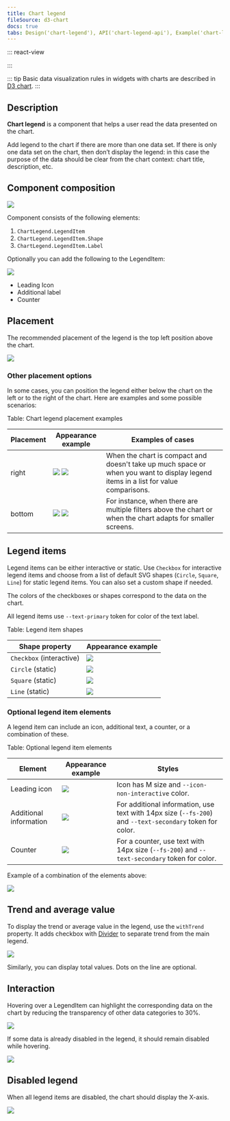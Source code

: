 ```yaml
---
title: Chart legend
fileSource: d3-chart
docs: true
tabs: Design('chart-legend'), API('chart-legend-api'), Example('chart-legend-code'), Changelog('d3-chart-changelog')
---
```


::: react-view

<script lang="tsx">
import React from 'react';
import PlaygroundGeneration from '@components/PlaygroundGeneration';
import { ChartLegend as ChartL, LegendItem, LegendFlexProps } from '@semcore/d3-chart';
import DesktopIcon from '@semcore/ui/icon/Desktop/m';
import { Intergalactic } from '@semcore/core';
import { IconProps } from '@semcore/icon';

const Preview = (preview) => {
    const { select, radio, text, bool } = preview('ChartLegend');

    const direction = radio({
        key: 'direction',
        defaultValue: 'row',
        label: 'Direction',
        options: ['row', 'column'],
    });
    
    const size = radio({
        key: 'size',
        defaultValue: 'm',
        label: 'Size',
        options: ['m', 'l'],
    });
    
    const shape = select({
        key: 'shape',
        defaultValue: 'Checkbox',
        label: 'Shape',
        options: ['Checkbox', 'Line', 'Circle', 'Square'],
    });
    
    const withIcon = bool({
        key: 'withIcon',
        defaultValue: false,
        label: 'With icon',
    });
    
    const additionLabel = text({
        key: 'additionLabel',
        defaultValue: '',
        label: 'Addition Label',
    });
    
    const count = text({
        key: 'count',
        defaultValue: '',
        label: 'Count',
    });
    
    const withTrend = bool({
        key: 'withTrend',
        defaultValue: false,
        label: 'With trend',
    });
    
    return (
        <ChartLegend
            withTrend={withTrend || undefined}
            direction={direction}
            shape={shape}
            size={size}
            additionLabel={additionLabel}
            count={count}
            withIcon={withIcon}
        />
    );
};

const data = [...Array(5).keys()].map((d, i) => ({
    x: i,
    Line1: Math.random() * 10,
    Line2: Math.random() * 10,
    Line3: Math.random() * 10,
    Line4: Math.random() * 10,
    Line5: Math.random() * 10,
}));

type ChartLProps = Omit<LegendFlexProps, 'items'> & {
    additionLabel?: string;
    count?: number;
    withIcon?: boolean;
};

const ChartLegend = (props: ChartLProps) => {
    const { withTrend, direction, shape, size, additionLabel, count, withIcon } = props;
    
    const [lines, setLines] = React.useState<LegendItem[]>(
        Object.keys(data[0])
            .filter((name) => name !== 'x')
            .map((item, index) => {
                return {
                    id: item,
                    label: item,
                    checked: true,
                    color: `chart-palette-order-${index + 1}`,
                };
            }),
    );
    
    React.useEffect(() => {
        setLines(() => {
            const newLines = lines.map((item) => {
                if (additionLabel && count) {
                    item.additionalInfo = {
                        label: additionLabel,
                        count: count,
                    };
                } else if (additionLabel && !count) {
                    item.additionalInfo = {
                        label: additionLabel,
                    };
                } else if (!additionLabel && count) {
                    item.additionalInfo = {
                        count: count,
                    };
                } else {
                    item.additionalInfo = undefined;
                }
    
                if (withIcon) {
                  item.icon = (<DesktopIcon />) as unknown as Intergalactic.Component<'svg', IconProps>;
                } else {
                  item.icon = undefined;
                }
        
                return item;
            });
    
            return newLines;
        });
    }, [additionLabel, count, withIcon]);
    
    const onChangeDisplayLine = (key: string, isDisplay: boolean) => {
        setLines((prevDisplayedLines) => {
            return prevDisplayedLines.map((item) => {
                if (item.id === key) {
                    item.checked = isDisplay;
                }
            
                return item;
            });
        });
    };
    
    const [trendIsVisible, setTrendIsVisible] = React.useState(false);
    
    return (
        <div>
            <ChartL
                withTrend={withTrend}
                trendLabel={withTrend ? 'Trend' : undefined}
                direction={direction}
                shape={shape}
                items={lines}
                onChangeVisibleItem={onChangeDisplayLine}
                size={size}
                trendIsVisible={trendIsVisible}
                onTrendIsVisibleChange={setTrendIsVisible}
            />
        </div>
    );
};

const App = PlaygroundGeneration(Preview);

</script>

:::

::: tip
Basic data visualization rules in widgets with charts are described in [D3 chart](/data-display/d3-chart/d3-chart).
:::

## Description

**Chart legend** is a component that helps a user read the data presented on the chart.

Add legend to the chart if there are more than one data set. If there is only one data set on the chart, then don’t display the legend: in this case the purpose of the data should be clear from the chart context: chart title, description, etc.

## Component composition

![](static/legend-composition.png)

Component consists of the following elements:

1. `ChartLegend.LegendItem`
2. `ChartLegend.LegendItem.Shape`
3. `ChartLegend.LegendItem.Label`

Optionally you can add the following to the LegendItem:

![](static/legend-optional-elements.png)

- Leading Icon
- Additional label
- Counter

## Placement

The recommended placement of the legend is the top left position above the chart.

![](static/checkbox.png)

### Other placement options

In some cases, you can position the legend either below the chart on the left or to the right of the chart. Here are examples and some possible scenarios:

Table: Chart legend placement examples

| Placement | Appearance example  | Examples of cases |
| --------- | ------------------- | ----------------- |
| right     | ![](static/legend-right.png) ![](static/legend-right2.png) | When the chart is compact and doesn't take up much space or when you want to display legend items in a list for value comparisons. |
| bottom    | ![](static/legend-bottom.png) ![](static/legend-bottom2.png) | For instance, when there are multiple filters above the chart or when the chart adapts for smaller screens. |

## Legend items

Legend items can be either interactive or static. Use `Checkbox` for interactive legend items and choose from a list of default SVG shapes (`Circle`, `Square`, `Line`) for static legend items. You can also set a custom shape if needed.

The colors of the checkboxes or shapes correspond to the data on the chart.

All legend items use `--text-primary` token for color of the text label.

Table: Legend item shapes

| Shape property           | Appearance example                   |
| ------------------------ | ------------------------------------ |
| `Checkbox` (interactive) | ![](static/checkbox.png)             |
| `Circle` (static)        | ![](static/static-legend-circle.png) |
| `Square` (static)        | ![](static/static-legend-square.png) |
| `Line` (static)          | ![](static/static-legend-line.png)   |

### Optional legend item elements

A legend item can include an icon, additional text, a counter, or a combination of these.

Table: Optional legend item elements

| Element       | Appearance example    | Styles   |
| ------------- | --------------------- | -------- |
| Leading icon  | ![](static/items-icon.png)      | Icon has M size and `--icon-non-interactive` color.   |
| Additional information | ![](static/items-info.png) | For additional information, use text with 14px size (`--fs-200`) and `--text-secondary` token for color. |
| Counter      | ![](static/items-counter.png)   | For a counter, use text with 14px size (`--fs-200`) and `--text-secondary` token for color.  |

Example of a combination of the elements above:

![](static/items-combination.png)

## Trend and average value

To display the trend or average value in the legend, use the `withTrend` property. It adds checkbox with [Divider](/components/divider/divider) to separate trend from the main legend.

![](static/legend-trend.png)

Similarly, you can display total values. Dots on the line are optional.

## Interaction

Hovering over a LegendItem can highlight the corresponding data on the chart by reducing the transparency of other data categories to 30%.

![](static/legend-hover.png)

If some data is already disabled in the legend, it should remain disabled while hovering.

![](static/legend-hover2.png)

## Disabled legend

When all legend items are disabled, the chart should display the X-axis.

![](static/legend-turn-off.png)

